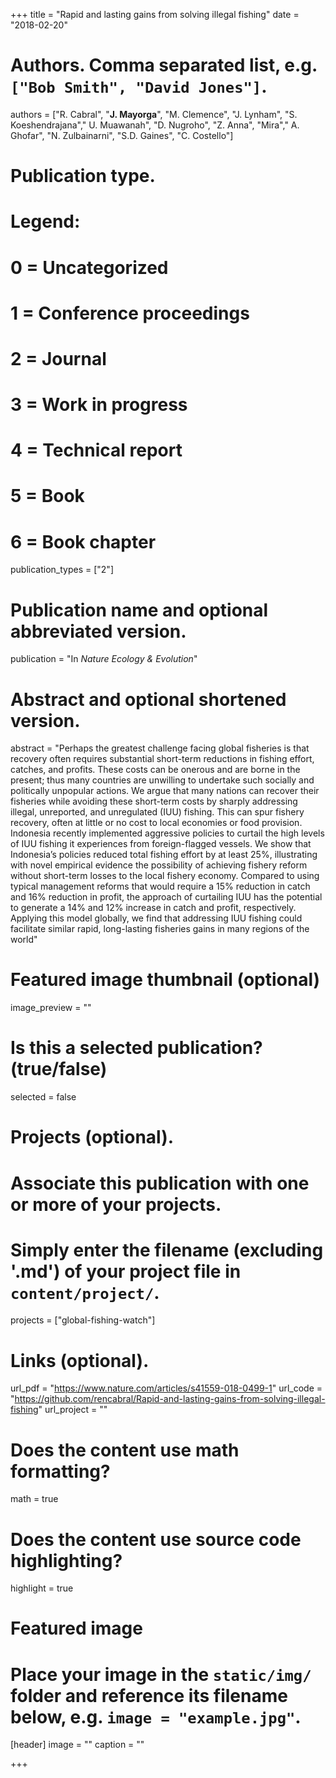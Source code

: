 +++
title = "Rapid and lasting gains from solving illegal fishing"
date = "2018-02-20"

# Authors. Comma separated list, e.g. `["Bob Smith", "David Jones"]`.
authors = ["R. Cabral", "**J. Mayorga**", "M. Clemence", "J. Lynham", "S. Koeshendrajana"," U. Muawanah", "D. Nugroho", "Z. Anna", "Mira"," A. Ghofar", "N. Zulbainarni", "S.D. Gaines", "C. Costello"]


# Publication type.
# Legend:
# 0 = Uncategorized
# 1 = Conference proceedings
# 2 = Journal
# 3 = Work in progress
# 4 = Technical report
# 5 = Book
# 6 = Book chapter
publication_types = ["2"]

# Publication name and optional abbreviated version.
publication = "In *Nature Ecology & Evolution*"

# Abstract and optional shortened version.
abstract = "Perhaps the greatest challenge facing global fisheries is that recovery often requires substantial short-term reductions in fishing effort, catches, and profits. These costs can be onerous and are borne in the present; thus many countries are unwilling to undertake such socially and politically unpopular actions. We argue that many nations can recover their fisheries while avoiding these short-term costs by sharply addressing illegal, unreported, and unregulated (IUU) fishing. This can spur fishery recovery, often at little or no cost to local economies or food provision. Indonesia recently implemented aggressive policies to curtail the high levels of IUU fishing it experiences from foreign-flagged vessels. We show that Indonesia’s policies reduced total fishing effort by at least 25%, illustrating with novel empirical evidence the possibility of achieving fishery reform without short-term losses to the local fishery economy. Compared to using typical management reforms that would require a 15% reduction in catch and 16% reduction in profit, the approach of curtailing IUU has the potential to generate a 14% and 12% increase in catch and profit, respectively. Applying this model globally, we find that addressing IUU fishing could facilitate similar rapid, long-lasting fisheries gains in many regions of the world"

# Featured image thumbnail (optional)
image_preview = ""

# Is this a selected publication? (true/false)
selected = false

# Projects (optional).
#   Associate this publication with one or more of your projects.
#   Simply enter the filename (excluding '.md') of your project file in `content/project/`.
projects = ["global-fishing-watch"]

# Links (optional).
url_pdf = "https://www.nature.com/articles/s41559-018-0499-1"
url_code = "https://github.com/rencabral/Rapid-and-lasting-gains-from-solving-illegal-fishing"
url_project = ""

# Does the content use math formatting?
math = true

# Does the content use source code highlighting?
highlight = true

# Featured image
# Place your image in the `static/img/` folder and reference its filename below, e.g. `image = "example.jpg"`.
[header]
image = ""
caption = ""

+++

